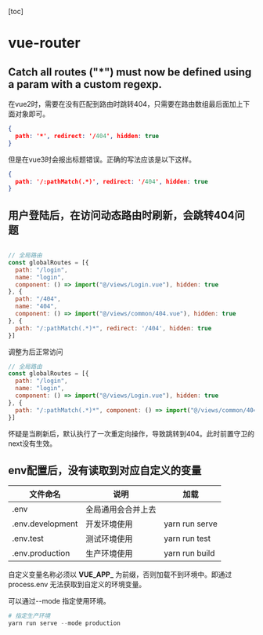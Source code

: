 [toc]



# vue-router

## Catch all routes ("*") must now be defined using a param with a custom regexp.

在vue2时，需要在没有匹配到路由时跳转404，只需要在路由数组最后面加上下面对象即可。

```json
{
  path: '*', redirect: '/404', hidden: true
}
```

但是在vue3时会报出标题错误。正确的写法应该是以下这样。

```json
{
  path: '/:pathMatch(.*)', redirect: '/404', hidden: true
}
```



## 用户登陆后，在访问动态路由时刷新，会跳转404问题

```javascript

// 全局路由
const globalRoutes = [{
  path: "/login",
  name: "login",
  component: () => import("@/views/Login.vue"), hidden: true
}, {
  path: "/404",
  name: "404",
  component: () => import("@/views/common/404.vue"), hidden: true
}, {
  path: "/:pathMatch(.*)*", redirect: '/404', hidden: true
}]
```

调整为后正常访问

```javascript
// 全局路由
const globalRoutes = [{
  path: "/login",
  name: "login",
  component: () => import("@/views/Login.vue"), hidden: true
}, {
  path: "/:pathMatch(.*)*", component: () => import("@/views/common/404.vue"), hidden: true
}]
```

怀疑是当刷新后，默认执行了一次重定向操作，导致跳转到404。此时前置守卫的next没有生效。

## env配置后，没有读取到对应自定义的变量

| 文件命名         | 说明               | 加载           |
| ---------------- | ------------------ | -------------- |
| .env             | 全局通用会合并上去 |                |
| .env.development | 开发环境使用       | yarn run serve |
| .env.test        | 测试环境使用       | yarn run test  |
| .env.production  | 生产环境使用       | yarn run build |

自定义变量名称必须以 **VUE_APP_** 为前缀，否则加载不到环境中。即通过process.env 无法获取到自定义的环境变量。

可以通过--mode 指定使用环境。

```powershell
# 指定生产环境
yarn run serve --mode production

```



